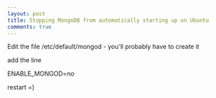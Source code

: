 ```yaml
---
layout: post
title: Stopping MongoDB from automatically starting up on Ubuntu
comments: true
---
```


Edit the file /etc/default/mongod - you'll probably have to create it

add the line

ENABLE_MONGOD=no

restart =)
